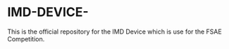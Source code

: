 # IMD-DEVICE-
This is the official repository for the  IMD Device which is use for the  FSAE Competition.
